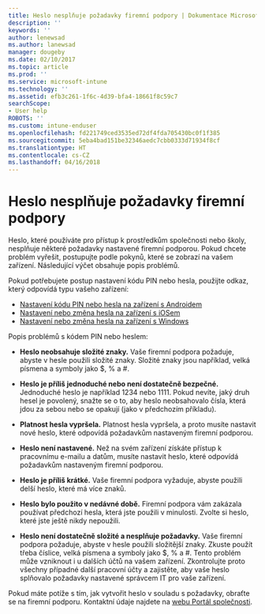```yaml
---
title: Heslo nesplňuje požadavky firemní podpory | Dokumentace Microsoftu
description: ''
keywords: ''
author: lenewsad
ms.author: lanewsad
manager: dougeby
ms.date: 02/10/2017
ms.topic: article
ms.prod: ''
ms.service: microsoft-intune
ms.technology: ''
ms.assetid: efb3c261-1f6c-4d39-bfa4-18661f8c59c7
searchScope:
- User help
ROBOTS: ''
ms.custom: intune-enduser
ms.openlocfilehash: fd221749ced3535ed72df4fda705430bc0f1f385
ms.sourcegitcommit: 5eba4bad151be32346aedc7cbb0333d71934f8cf
ms.translationtype: HT
ms.contentlocale: cs-CZ
ms.lasthandoff: 04/16/2018
---
```

# <a name="your-password-does-not-meet-your-company-supports-requirements"></a>Heslo nesplňuje požadavky firemní podpory

Heslo, které používáte pro přístup k prostředkům společnosti nebo školy, nesplňuje některé požadavky nastavené firemní podporou. Pokud chcete problém vyřešit, postupujte podle pokynů, které se zobrazí na vašem zařízení. Následující výčet obsahuje popis problémů.

Pokud potřebujete postup nastavení kódu PIN nebo hesla, použijte odkaz, který odpovídá typu vašeho zařízení:

- [Nastavení kódu PIN nebo hesla na zařízení s Androidem](set-your-pin-or-password-android.md)
- [Nastavení nebo změna hesla na zařízení s iOSem](set-or-change-your-passcode-ios.md)
- [Nastavení nebo změna hesla na zařízení s Windows](set-or-change-your-password-windows.md)

Popis problémů s kódem PIN nebo heslem:

- **Heslo neobsahuje složité znaky.** Vaše firemní podpora požaduje, abyste v hesle použili složité znaky. Složité znaky jsou například, velká písmena a symboly jako $, % a #.

- **Heslo je příliš jednoduché nebo není dostatečně bezpečné.** Jednoduché heslo je například 1234 nebo 1111. Pokud nevíte, jaký druh hesel je povolený, snažte se o to, aby heslo neobsahovalo čísla, která jdou za sebou nebo se opakují (jako v předchozím příkladu).

- **Platnost hesla vypršela.** Platnost hesla vypršela, a proto musíte nastavit nové heslo, které odpovídá požadavkům nastaveným firemní podporou.

- **Heslo není nastavené.** Než na svém zařízení získáte přístup k pracovnímu e-mailu a datům, musíte nastavit heslo, které odpovídá požadavkům nastaveným firemní podporou.

- **Heslo je příliš krátké.** Vaše firemní podpora vyžaduje, abyste použili delší heslo, které má více znaků.

- **Heslo bylo použito v nedávné době.** Firemní podpora vám zakázala používat předchozí hesla, která jste použili v minulosti. Zvolte si heslo, které jste ještě nikdy nepoužili.

- **Heslo není dostatečně složité a nesplňuje požadavky.** Vaše firemní podpora požaduje, abyste v hesle použili složitější znaky. Zkuste použít třeba číslice, velká písmena a symboly jako $, % a #. Tento problém může vzniknout i u dalších účtů na vašem zařízení. Zkontrolujte proto všechny případné další pracovní účty a zajistěte, aby vaše heslo splňovalo požadavky nastavené správcem IT pro vaše zařízení.

Pokud máte potíže s tím, jak vytvořit heslo v souladu s požadavky, obraťte se na firemní podporu. Kontaktní údaje najdete na [webu Portál společnosti](https://portal.manage.microsoft.com#HelpDeskDialog).
